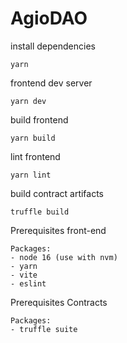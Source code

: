 # AgioDAO

install dependencies
```
yarn
```

frontend dev server
```
yarn dev
```

build frontend
```
yarn build
```

lint frontend
```
yarn lint
```

build contract artifacts
```
truffle build
```

Prerequisites front-end
```
Packages:
- node 16 (use with nvm)
- yarn
- vite
- eslint
```

Prerequisites Contracts
```
Packages:
- truffle suite
```